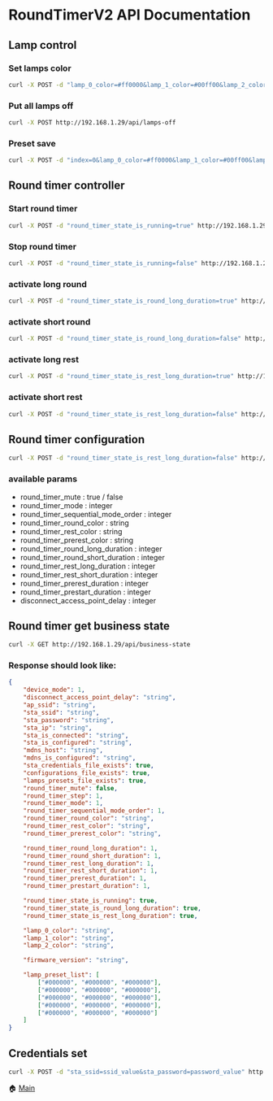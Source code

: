 # RoundTimerV2 API Documentation

## Lamp control

### Set lamps color

```sh
curl -X POST -d "lamp_0_color=#ff0000&lamp_1_color=#00ff00&lamp_2_color=#0000ff" http://192.168.1.29/api/lamps
```

### Put all lamps off

```sh
curl -X POST http://192.168.1.29/api/lamps-off
```

### Preset save

```sh
curl -X POST -d "index=0&lamp_0_color=#ff0000&lamp_1_color=#00ff00&lamp_2_color=#0000ff" http://192.168.1.29/api/lamps-presets
```


## Round timer controller

### Start round timer

```sh
curl -X POST -d "round_timer_state_is_running=true" http://192.168.1.29/api/controls
```

### Stop round timer

```sh
curl -X POST -d "round_timer_state_is_running=false" http://192.168.1.29/api/controls
```

### activate long round

```sh
curl -X POST -d "round_timer_state_is_round_long_duration=true" http://192.168.1.29/api/controls
```

### activate short round

```sh
curl -X POST -d "round_timer_state_is_round_long_duration=false" http://192.168.1.29/api/controls
```


### activate long rest

```sh
curl -X POST -d "round_timer_state_is_rest_long_duration=true" http://192.168.1.29/api/controls
```

### activate short rest

```sh
curl -X POST -d "round_timer_state_is_rest_long_duration=false" http://192.168.1.29/api/controls
```


## Round timer configuration

```sh
curl -X POST -d "round_timer_state_is_rest_long_duration=false" http://192.168.1.29/api/round-timer-configurations

```

### available params

- round_timer_mute : true / false
- round_timer_mode : integer
- round_timer_sequential_mode_order : integer
- round_timer_round_color : string
- round_timer_rest_color : string
- round_timer_prerest_color : string
- round_timer_round_long_duration : integer
- round_timer_round_short_duration : integer
- round_timer_rest_long_duration : integer
- round_timer_rest_short_duration : integer
- round_timer_prerest_duration : integer
- round_timer_prestart_duration : integer
- disconnect_access_point_delay : integer


## Round timer get business state

```sh
curl -X GET http://192.168.1.29/api/business-state
```

### Response should look like:

```json
{
    "device_mode": 1,
    "disconnect_access_point_delay": "string",
    "ap_ssid": "string",
    "sta_ssid": "string",
    "sta_password": "string",
    "sta_ip": "string",
    "sta_is_connected": "string",
    "sta_is_configured": "string",
    "mdns_host": "string",
    "mdns_is_configured": "string",
    "sta_credentials_file_exists": true,
    "configurations_file_exists": true,
    "lamps_presets_file_exists": true,
    "round_timer_mute": false,
    "round_timer_step": 1,
    "round_timer_mode": 1,
    "round_timer_sequential_mode_order": 1,
    "round_timer_round_color": "string",
    "round_timer_rest_color": "string",
    "round_timer_prerest_color": "string",

    "round_timer_round_long_duration": 1,
    "round_timer_round_short_duration": 1,
    "round_timer_rest_long_duration": 1,
    "round_timer_rest_short_duration": 1,
    "round_timer_prerest_duration": 1,
    "round_timer_prestart_duration": 1,

    "round_timer_state_is_running": true,
    "round_timer_state_is_round_long_duration": true,
    "round_timer_state_is_rest_long_duration": true,

    "lamp_0_color": "string",
    "lamp_1_color": "string",
    "lamp_2_color": "string",

    "firmware_version": "string",

    "lamp_preset_list": [
        ["#000000", "#000000", "#000000"],
        ["#000000", "#000000", "#000000"],
        ["#000000", "#000000", "#000000"],
        ["#000000", "#000000", "#000000"],
        ["#000000", "#000000", "#000000"]
    ]
}

```

## Credentials set

```sh
curl -X POST -d "sta_ssid=ssid_value&sta_password=password_value" http://192.168.1.29/api/sta-credentials
```


🏠 [Main](../README.md)